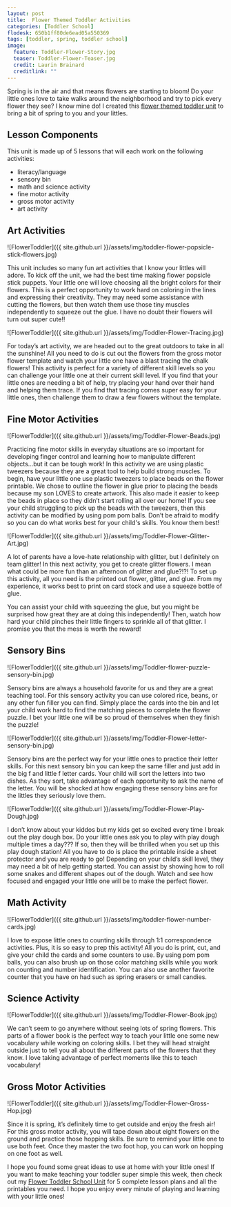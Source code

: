 ```yaml
---
layout: post
title:  Flower Themed Toddler Activities
categories: [Toddler School]
flodesk: 650b1ff80de6ead05a550369
tags: [toddler, spring, toddler school]
image:
  feature: Toddler-Flower-Story.jpg
  teaser: Toddler-Flower-Teaser.jpg
  credit: Laurin Brainard
  creditlink: ""
---
```

Spring is in the air and that means flowers are starting to bloom! Do your little ones love to take walks around the neighborhood and try to pick every flower they see? I know mine do! I created this [flower themed toddler unit](https://www.teacherspayteachers.com/Product/Toddler-School-Lesson-Plans-Flower-Themed-Activities-Homeschool-Classroom-4537052?st=1f6effd49a447a67c15a3ac86f29d15e) to bring a bit of spring to you and your littles. 

## Lesson Components 
This unit is made up of 5 lessons that will each work on the following activities:
- literacy/language 
- sensory bin 
- math and science activity 
- fine motor activity 
- gross motor activity 
- art activity 

## Art Activities 

![FlowerToddler]({{ site.github.url }}/assets/img/toddler-flower-popsicle-stick-flowers.jpg)

This unit includes so many fun art activities that I know your littles will adore. To kick off the unit, we had the best time making flower popsicle stick puppets. Your little one will love choosing all the bright colors for their flowers. This is a perfect opportunity to work hard on coloring in the lines and expressing their creativity. They may need some assistance with cutting the flowers, but then watch them use those tiny muscles independently to squeeze out the glue. I have no doubt their flowers will turn out super cute!! 

![FlowerToddler]({{ site.github.url }}/assets/img/Toddler-Flower-Tracing.jpg)

For today’s art activity, we are headed out to the great outdoors to take in all the sunshine! All you need to do is cut out the flowers from the gross motor flower template and watch your little one have a blast tracing the chalk flowers! This activity is perfect for a variety of different skill levels so you can challenge your little one at their current skill level. If you find that your little ones are needing a bit of help, try placing your hand over their hand and helping them trace. If you find that tracing comes super easy for your little ones, then challenge them to draw a few flowers without the template. 

## Fine Motor Activities 

![FlowerToddler]({{ site.github.url }}/assets/img/Toddler-Flower-Beads.jpg)

Practicing fine motor skills in everyday situations are so important for developing finger control and learning how to manipulate different objects...but it can be tough work! In this activity we are using plastic tweezers because they are a great tool to help build strong muscles. To begin, have your little one use plastic tweezers to place beads on the flower printable. We chose to outline the flower in glue prior to placing the beads because my son LOVES to create artwork. This also made it easier to keep the beads in place so they didn’t start rolling all over our home!
If you see your child struggling to pick up the beads with the tweezers, then this activity can be modified by using pom pom balls. Don’t be afraid to modify so you can do what works best for your child's skills. You know them best! 

![FlowerToddler]({{ site.github.url }}/assets/img/Toddler-Flower-Glitter-Art.jpg)

A lot of parents have a love-hate relationship with glitter, but I definitely on team glitter! In this next activity, you get to create glitter flowers. I mean what could be more fun than an afternoon of glitter and glue?!?! To set up this activity, all you need is the printed out flower, glitter, and glue. From my experience, it works best to print on card stock and use a squeeze bottle of glue. 

You can assist your child with squeezing the glue, but you might be surprised how great they are at doing this independently! Then, watch how hard your child pinches their little fingers to sprinkle all of that glitter. I promise you that the mess is worth the reward! 

## Sensory Bins 

![FlowerToddler]({{ site.github.url }}/assets/img/Toddler-flower-puzzle-sensory-bin.jpg)

Sensory bins are always a household favorite for us and they are a great teaching tool.  For this sensory activity you can use colored rice, beans, or any other fun filler you can find. Simply place the cards into the bin and let your child work hard to find the matching pieces to complete the flower puzzle. I bet your little one will be so proud of themselves when they finish the puzzle!

![FlowerToddler]({{ site.github.url }}/assets/img/Toddler-Flower-letter-sensory-bin.jpg)

Sensory bins are the perfect way for your little ones to practice their letter skills. For this next sensory bin you can keep the same filler and just add in the big f and little f letter cards. Your child will sort the letters into two dishes. As they sort, take advantage of each opportunity to ask the name of the letter. You will be shocked at how engaging these sensory bins are for the littles they seriously love them. 

![FlowerToddler]({{ site.github.url }}/assets/img/Toddler-Flower-Play-Dough.jpg)

I don’t know about your kiddos but my kids get so excited every time I break out the play dough box. Do your little ones ask you to play with play dough multiple times a day??? If so, then they will be thrilled when you set up this play dough station! All you have to do is place the printable inside a sheet protector and you are ready to go! Depending on your child’s skill level, they may need a bit of help getting started. You can assist by showing how to roll some snakes and different shapes out of the dough. Watch and see how focused and engaged your little one will be to make the perfect flower. 

## Math Activity 

![FlowerToddler]({{ site.github.url }}/assets/img/toddler-flower-number-cards.jpg)

I love to expose little ones to counting skills through 1:1 correspondence activities. Plus, it is so easy to prep this activity! All you do is print, cut, and give your child the cards and some counters to use. By using pom pom balls, you can also brush up on those color matching skills while you work on counting and number identification. You can also use another favorite counter that you have on had such as spring erasers or small candies. 

## Science Activity 

![FlowerToddler]({{ site.github.url }}/assets/img/Toddler-Flower-Book.jpg)

We can’t seem to go anywhere without seeing lots of spring flowers. This parts of a flower book is the perfect way to teach your little one some new vocabulary while working on coloring skills. I bet they will head straight outside just to tell you all about the different parts of the flowers that they know. I love taking advantage of perfect moments like this to teach vocabulary!

## Gross Motor Activities 

![FlowerToddler]({{ site.github.url }}/assets/img/Toddler-Flower-Gross-Hop.jpg)

Since it is spring, it’s definitely time to get outside and enjoy the fresh air! For this gross motor activity, you will tape down about eight flowers on the ground and practice those hopping skills. Be sure to remind your little one to use both feet. Once they master the two foot hop, you can work on hopping on one foot as well. 

I hope you found some great ideas to use at home with your little ones! If you want to make teaching your toddler super simple this week, then check out my [Flower Toddler School Unit](https://www.teacherspayteachers.com/Product/Toddler-School-Lesson-Plans-Flower-Themed-Activities-Homeschool-Classroom-4537052?st=1f6effd49a447a67c15a3ac86f29d15e) for 5 complete lesson plans and all the printables you need. I hope you enjoy every minute of playing and learning with your little ones!
